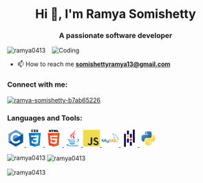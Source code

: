 <h1 align="center">Hi 👋, I'm Ramya Somishetty</h1>
<h3 align="center">A passionate software developer</h3>
<img align="right" alt="Coding" width="400" src="https://media.tenor.com/IF2JdxzmyN4AAAAi/coding-girl.gif")

<p align="left"> <img src="https://komarev.com/ghpvc/?username=ramya0413&label=Profile%20views&color=0e75b6&style=flat" alt="ramya0413" /> </p>


- 📫 How to reach me **somishettyramya13@gmail.com**

<h3 align="left">Connect with me:</h3>
<p align="left">
<a href="https://linkedin.com/in/ramya-somishetty-b7ab65226" target="blank"><img align="center" src="https://raw.githubusercontent.com/rahuldkjain/github-profile-readme-generator/master/src/images/icons/Social/linked-in-alt.svg" alt="ramya-somishetty-b7ab65226" height="30" width="40" /></a>
</p>

<h3 align="left">Languages and Tools:</h3>
<p align="left"> <a href="https://www.cprogramming.com/" target="_blank" rel="noreferrer"> <img src="https://raw.githubusercontent.com/devicons/devicon/master/icons/c/c-original.svg" alt="c" width="40" height="40"/> </a> <a href="https://www.w3schools.com/css/" target="_blank" rel="noreferrer"> <img src="https://raw.githubusercontent.com/devicons/devicon/master/icons/css3/css3-original-wordmark.svg" alt="css3" width="40" height="40"/> </a> <a href="https://www.w3.org/html/" target="_blank" rel="noreferrer"> <img src="https://raw.githubusercontent.com/devicons/devicon/master/icons/html5/html5-original-wordmark.svg" alt="html5" width="40" height="40"/> </a> <a href="https://www.java.com" target="_blank" rel="noreferrer"> <img src="https://raw.githubusercontent.com/devicons/devicon/master/icons/java/java-original.svg" alt="java" width="40" height="40"/> </a> <a href="https://developer.mozilla.org/en-US/docs/Web/JavaScript" target="_blank" rel="noreferrer"> <img src="https://raw.githubusercontent.com/devicons/devicon/master/icons/javascript/javascript-original.svg" alt="javascript" width="40" height="40"/> </a> <a href="https://www.mysql.com/" target="_blank" rel="noreferrer"> <img src="https://raw.githubusercontent.com/devicons/devicon/master/icons/mysql/mysql-original-wordmark.svg" alt="mysql" width="40" height="40"/> </a> <a href="https://pandas.pydata.org/" target="_blank" rel="noreferrer"> <img src="https://raw.githubusercontent.com/devicons/devicon/2ae2a900d2f041da66e950e4d48052658d850630/icons/pandas/pandas-original.svg" alt="pandas" width="40" height="40"/> </a> <a href="https://www.python.org" target="_blank" rel="noreferrer"> <img src="https://raw.githubusercontent.com/devicons/devicon/master/icons/python/python-original.svg" alt="python" width="40" height="40"/> </a> </p>

<p><img align="left" src="https://github-readme-stats.vercel.app/api/top-langs?username=ramya0413&show_icons=true&locale=en&layout=compact" alt="ramya0413" /></p>

<p>&nbsp;<img align="center" src="https://github-readme-stats.vercel.app/api?username=ramya0413&show_icons=true&locale=en" alt="ramya0413" /></p>

<p><img align="center" src="https://github-readme-streak-stats.herokuapp.com/?user=ramya0413&" alt="ramya0413" /></p>
